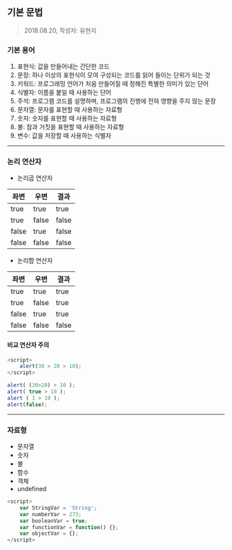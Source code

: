 ## 기본 문법
> 2018.08.20, 작성자: 유현지

### 기본 용어
1) 표현식: 값을 만들어내는 간단한 코드
2) 문장: 하나 이상의 표현식이 모여 구성되는 코드를 읽어 들이는 단위가 되는 것
3) 키워드: 프로그래밍 언어가 처음 만들어질 때 정해진 특별한 의미가 있는 단어
4) 식별자: 이름을 붙일 때 사용하는 단어
5) 주석: 프로그램 코드를 설명하며, 프로그램의 진행에 전혀 영향을 주지 않는 문장
6) 문자열: 문자를 표현할 때 사용하는 자료형
7) 숫자: 숫자를 표현할 때 사용하는 자료형
8) 불: 참과 거짓을 표현할 때 사용하는 자료형
9) 변수: 값을 저장할 때 사용하는 식별자

---
### 논리 연산자   
- 논리곱 연산자

| 좌변 | 우변 | 결과 |
| --- | --- | --- |
| true | true | true |
| true | false | false |
| false | true | false |
| false | false | false |

- 논리합 연산자

| 좌변 | 우변 | 결과 |
| --- | --- | --- |
| true | true | true |
| true | false | true |
| false | true | true |
| false | false | false |

#### 비교 연산자 주의
```js
<script>
    alert(30 > 20 > 10);
</script>
```
```js
alert( (30>20) > 10 );
alert( true > 10 );
alert ( 1 > 10 );
alert(false);
```

---
### 자료형
- 문자열
- 숫자
- 불
- 함수
- 객체
- undefined

```js
<script>
    var StringVar = 'String';
    var numberVar = 273;
    var booleanVar = true;
    var functionVar = function() {};
    var objectVar = {};
</script>
```

